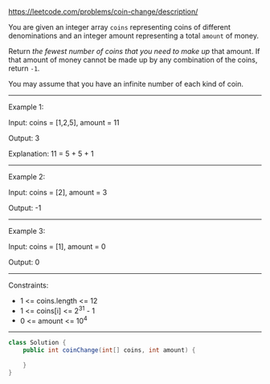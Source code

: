 https://leetcode.com/problems/coin-change/description/

You are given an integer array `coins` representing coins of different denominations and an integer amount representing a total `amount` of money.

Return *the fewest number of coins that you need to make up* that amount. If that amount of money cannot be made up by any combination of the coins, return `-1`.

You may assume that you have an infinite number of each kind of coin.

---

Example 1:

Input: coins = [1,2,5], amount = 11

Output: 3

Explanation: 11 = 5 + 5 + 1

---

Example 2:

Input: coins = [2], amount = 3

Output: -1

---

Example 3:

Input: coins = [1], amount = 0

Output: 0

---

Constraints:

- 1 <= coins.length <= 12
- 1 <= coins[i] <= 2<sup>31</sup> - 1
- 0 <= amount <= 10<sup>4</sup>

---

```java
class Solution {
    public int coinChange(int[] coins, int amount) {
        
    }
}
```